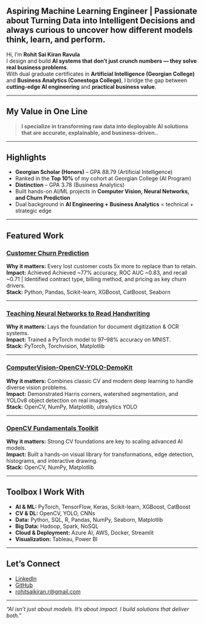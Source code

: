 ## Aspiring Machine Learning Engineer | Passionate about Turning Data into Intelligent Decisions and always curious to uncover how different models think, learn, and perform.  

Hi, I’m **Rohit Sai Kiran Ravula**  
I design and build **AI systems that don’t just crunch numbers — they solve real business problems**.  
With dual graduate certificates in **Artificial Intelligence (Georgian College)** and **Business Analytics (Conestoga College)**, I bridge the gap between **cutting-edge AI engineering** and **practical business value**.  

---

## My Value in One Line  
> **I specialize in transforming raw data into deployable AI solutions that are accurate, explainable, and business-driven..**

---

## Highlights  
- **Georgian Scholar (Honors)** – GPA 88.79 (Artificial Intelligence)  
- Ranked in the **Top 10%** of my cohort at Georgian College (AI Program)  
- **Distinction** – GPA 3.78 (Business Analytics)  
- Built hands-on AI/ML projects in **Computer Vision, Neural Networks, and Churn Prediction**  
- Dual background in **AI Engineering + Business Analytics** = technical + strategic edge  

---

## Featured Work  

### [Customer Churn Prediction](https://github.com/RohitSaiKiran/Predicting-Customer-Churn-XGBoost-CatBoost)   
**Why it matters:** Every lost customer costs 5x more to replace than to retain.  
**Impact:** Achieved Achieved ~77% accuracy, ROC AUC ~0.83, and recall ~0.71 | Identified contract type, billing method, and pricing as key churn drivers.  
**Stack:** Python, Pandas, Scikit-learn, XGBoost, CatBoost, Seaborn  

---

### [Teaching Neural Networks to Read Handwriting](https://github.com/RohitSaiKiran/Teaching_Neural_Network_to_Read_Handwriting_MNIST_PyTorch)  
**Why it matters:** Lays the foundation for document digitization & OCR systems.  
**Impact:** Trained a PyTorch model to 97–98% accuracy on MNIST.  
**Stack:** PyTorch, Torchvision, Matplotlib  

---

### [ComputerVision-OpenCV-YOLO-DemoKit](https://github.com/RohitSaiKiran/ComputerVision-OpenCV-YOLO-DemoKit)  
**Why it matters:** Combines classic CV and modern deep learning to handle diverse vision problems.  
**Impact:** Demonstrated Harris corners, watershed segmentation, and YOLOv8 object detection on real images.  
**Stack:** OpenCV, NumPy, Matplotlib, ultralytics YOLO  

---

### [OpenCV Fundamentals Toolkit](https://github.com/RohitSaiKiran/OpenCV-Fundamentals--Image-Processing-and-Computer-Vision)  
**Why it matters:** Strong CV foundations are key to scaling advanced AI models.  
**Impact:** Built a hands-on visual library for transformations, edge detection, histograms, and interactive drawing.  
**Stack:** OpenCV, NumPy, Matplotlib  

---

## Toolbox I Work With  
- **AI & ML:** PyTorch, TensorFlow, Keras, Scikit-learn, XGBoost, CatBoost  
- **CV & DL:** OpenCV, YOLO, CNNs  
- **Data:** Python, SQL, R, Pandas, NumPy, Seaborn, Matplotlib  
- **Big Data:** Hadoop, Spark, NoSQL  
- **Cloud & Deployment:** Azure AI, AWS, Docker, Streamlit  
- **Visualization:** Tableau, Power BI  

---

## Let’s Connect  
- [LinkedIn](https://www.linkedin.com/in/rohit-data-industry-professional/)  
- [GitHub](https://github.com/RohitSaiKiran)  
- rohitsaikiran.r@gmail.com  

---

*“AI isn’t just about models. It’s about impact. I build solutions that deliver both.”*  
